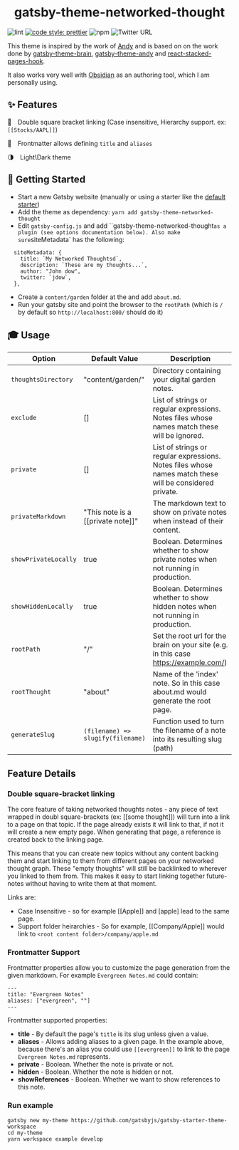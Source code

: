 <h1 align="center">
  gatsby-theme-networked-thought
</h1>

![lint](https://github.com/ekampf/gatsby-theme-networked-thought/actions/workflows/lint.yml/badge.svg?branch=main)
[![code style: prettier](https://img.shields.io/badge/code_style-prettier-ff69b4.svg?style=flat-square)](https://github.com/prettier/prettier)
![npm](https://img.shields.io/npm/v/gatsby-theme-networked-thought)
![Twitter URL](https://img.shields.io/twitter/url?label=Follow%20@ekampf&style=social&url=https%3A%2F%2Ftwitter.com%2Fekampf)

This theme is inspired by the work of [Andy](https://notes.andymatuschak.org/About_these_notes) and is based on on the work done by [gatsby-theme-brain](https://github.com/aengusmcmillin/gatsby-theme-brain), [gatsby-theme-andy](https://github.com/aravindballa/gatsby-theme-andy) and [react-stacked-pages-hook](https://github.com/mathieudutour/gatsby-n-roamresearch/tree/master/packages/react-stacked-pages-hook).

It also works very well with [Obsidian](http://obsidian.md/) as an authoring tool, which I am personally using.

## ✨ Features

🔗 Double square bracket linking (Case insensitive, Hierarchy support. ex: `[[Stocks/AAPL]]`)

📰 Frontmatter allows defining `title` and `aliases`

🌗 Light\Dark theme

## 🚀 Getting Started

- Start a new Gatsby website (manually or using a starter like the [default starter](https://github.com/gatsbyjs/gatsby-starter-default))
- Add the theme as dependency: `yarn add gatsby-theme-networked-thought`
- Edit `gatsby-config.js` and add ``gatsby-theme-networked-thought` as a plugin (see options documentation below). Also make sure `siteMetadata` has the following:

```
  siteMetadata: {
    title: `My Networked Thoughtsd`,
    description: `These are my thoughts...`,
    author: "John dow",
    twitter: `jdow`,
  },
```

- Create a `content/garden` folder at the and add `about.md`.
- Run your gatsby site and point the browser to the `rootPath` (which is `/` by default so `http://localhost:800/` should do it)

## 🎓 Usage

| Option               | Default Value                     | Description                                                                                             |
| -------------------- | --------------------------------- | ------------------------------------------------------------------------------------------------------- |
| `thoughtsDirectory`  | "content/garden/"                 | Directory containing your digital garden notes.                                                         |
| `exclude`            | []                                | List of strings or regular expressions. Notes files whose names match these will be ignored.            |
| `private`            | []                                | List of strings or regular expressions. Notes files whose names match these will be considered private. |
| `privateMarkdown`    | "This note is a [[private note]]" | The markdown text to show on private notes when instead of their content.                               |
| `showPrivateLocally` | true                              | Boolean. Determines whether to show private notes when not running in production.                       |
| `showHiddenLocally`  | true                              | Boolean. Determines whether to show hidden notes when not running in production.                        |
| `rootPath`           | "/"                               | Set the root url for the brain on your site (e.g. in this case <https://example.com/>)                  |
| `rootThought`        | "about"                           | Name of the 'index' note. So in this case about.md would generate the root page.                        |
| `generateSlug`       | `(filename) => slugify(filename)` | Function used to turn the filename of a note into its resulting slug (path)                             |

## Feature Details

### Double square-bracket linking

The core feature of taking networked thoughts notes - any piece of text wrapped in doubl square-brackets (ex: [[some thought]]) will turn into a link to
a page on that topic. If the page already exists it will link to that, if not it will create a new empty page.
When generating that page, a reference is created back to the linking page.

This means that you can create new topics without any content backing them and start linking to them from different pages on your networked thought graph.
These "empty thoughts" will still be backlinked to wherever you linked to them from.
This makes it easy to start linking together future-notes without having to write them at that moment.

Links are:

- Case Insensitive - so for example [[Apple]] and [apple] lead to the same page.
- Support folder heirarchies - So for example, [[Company/Apple]] would link to `<root content folder>/company/apple.md`

### Frontmatter Support

Frontmatter properties allow you to customize the page generation from the given markdown.
For example `Evergreen Notes.md` could contain:

```
---
title: "Evergreen Notes"
aliases: ["evergreen", ""]
---
```

Frontmatter supported properties:

- **title** - By default the page's `title` is its slug unless given a value.
- **aliases** - Allows adding aliases to a given page. In the example above, because there's an alias you could use `[[evergreen]]` to link to the page `Evergreen Notes.md` represents.
- **private** - Boolean. Whether the note is private or not.
- **hidden** - Boolean. Whether the note is hidden or not.
- **showReferences** - Boolean. Whether we want to show references to this note.

### Run example

```shell
gatsby new my-theme https://github.com/gatsbyjs/gatsby-starter-theme-workspace
cd my-theme
yarn workspace example develop
```
